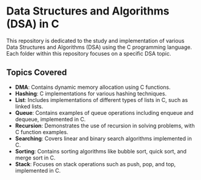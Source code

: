 # Data Structures and Algorithms (DSA) in C

This repository is dedicated to the study and implementation of various Data Structures and Algorithms (DSA) using the C programming language. Each folder within this repository focuses on a specific DSA topic.

## Topics Covered

- **DMA**: Contains dynamic memory allocation using C functions.
- **Hashing**: C implementations for various hashing techniques.
- **List**: Includes implementations of different types of lists in C, such as linked lists.
- **Queue**: Contains examples of queue operations including enqueue and dequeue, implemented in C.
- **Recursion**: Demonstrates the use of recursion in solving problems, with C function examples.
- **Searching**: Covers linear and binary search algorithms implemented in C.
- **Sorting**: Contains sorting algorithms like bubble sort, quick sort, and merge sort in C.
- **Stack**: Focuses on stack operations such as push, pop, and top, implemented in C.
  